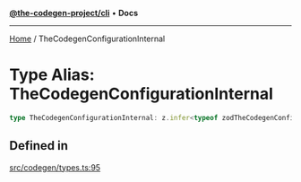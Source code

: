 [**@the-codegen-project/cli**](../API.md) • **Docs**

***

[Home](../API.md) / TheCodegenConfigurationInternal

# Type Alias: TheCodegenConfigurationInternal

```ts
type TheCodegenConfigurationInternal: z.infer<typeof zodTheCodegenConfiguration>;
```

## Defined in

[src/codegen/types.ts:95](https://github.com/the-codegen-project/cli/blob/main/src/codegen/types.ts#L95)
